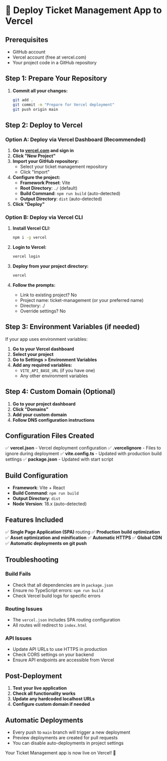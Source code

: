 # 🚀 Deploy Ticket Management App to Vercel

## Prerequisites
- GitHub account
- Vercel account (free at vercel.com)
- Your project code in a GitHub repository

## Step 1: Prepare Your Repository

1. **Commit all your changes:**
   ```bash
   git add .
   git commit -m "Prepare for Vercel deployment"
   git push origin main
   ```

## Step 2: Deploy to Vercel

### Option A: Deploy via Vercel Dashboard (Recommended)

1. **Go to [vercel.com](https://vercel.com) and sign in**
2. **Click "New Project"**
3. **Import your GitHub repository:**
   - Select your ticket management repository
   - Click "Import"
4. **Configure the project:**
   - **Framework Preset**: Vite
   - **Root Directory**: `./` (default)
   - **Build Command**: `npm run build` (auto-detected)
   - **Output Directory**: `dist` (auto-detected)
5. **Click "Deploy"**

### Option B: Deploy via Vercel CLI

1. **Install Vercel CLI:**
   ```bash
   npm i -g vercel
   ```

2. **Login to Vercel:**
   ```bash
   vercel login
   ```

3. **Deploy from your project directory:**
   ```bash
   vercel
   ```

4. **Follow the prompts:**
   - Link to existing project? No
   - Project name: ticket-management (or your preferred name)
   - Directory: ./
   - Override settings? No

## Step 3: Environment Variables (if needed)

If your app uses environment variables:

1. **Go to your Vercel dashboard**
2. **Select your project**
3. **Go to Settings > Environment Variables**
4. **Add any required variables:**
   - `VITE_API_BASE_URL` (if you have one)
   - Any other environment variables

## Step 4: Custom Domain (Optional)

1. **Go to your project dashboard**
2. **Click "Domains"**
3. **Add your custom domain**
4. **Follow DNS configuration instructions**

## Configuration Files Created

✅ **vercel.json** - Vercel deployment configuration
✅ **.vercelignore** - Files to ignore during deployment
✅ **vite.config.ts** - Updated with production build settings
✅ **package.json** - Updated with start script

## Build Configuration

- **Framework**: Vite + React
- **Build Command**: `npm run build`
- **Output Directory**: `dist`
- **Node Version**: 18.x (auto-detected)

## Features Included

✅ **Single Page Application (SPA)** routing
✅ **Production build optimization**
✅ **Asset optimization and minification**
✅ **Automatic HTTPS**
✅ **Global CDN**
✅ **Automatic deployments on git push**

## Troubleshooting

### Build Fails
- Check that all dependencies are in `package.json`
- Ensure no TypeScript errors: `npm run build`
- Check Vercel build logs for specific errors

### Routing Issues
- The `vercel.json` includes SPA routing configuration
- All routes will redirect to `index.html`

### API Issues
- Update API URLs to use HTTPS in production
- Check CORS settings on your backend
- Ensure API endpoints are accessible from Vercel

## Post-Deployment

1. **Test your live application**
2. **Check all functionality works**
3. **Update any hardcoded localhost URLs**
4. **Configure custom domain if needed**

## Automatic Deployments

- Every push to `main` branch will trigger a new deployment
- Preview deployments are created for pull requests
- You can disable auto-deployments in project settings

Your Ticket Management app is now live on Vercel! 🎉




